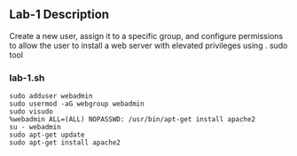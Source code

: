 ## Lab-1 Description 

  Create a new user, assign it to a specific group, and configure permissions to allow the user to install a web server with elevated privileges using . sudo tool

### lab-1.sh 
```
sudo adduser webadmin
sudo usermod -aG webgroup webadmin
sudo visudo
%webadmin ALL=(ALL) NOPASSWD: /usr/bin/apt-get install apache2
su - webadmin
sudo apt-get update
sudo apt-get install apache2
```


